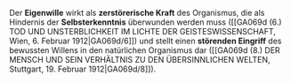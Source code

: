 
Der **Eigenwille** wirkt als **zerstörerische Kraft** des Organismus, die als Hindernis der **Selbsterkenntnis** überwunden werden muss ([[GA069d (6.) TOD UND UNSTERBLICHKEIT IM LICHTE DER GEISTESWISSENSCHAFT, Wien, 6. Februar 1912|GA069d/6]]) und stellt einen **störenden Eingriff** des bewussten Willens in den natürlichen Organismus dar ([[GA069d (8.) DER MENSCH UND SEIN VERHÄLTNIS ZU DEN ÜBERSINNLICHEN WELTEN, Stuttgart, 19. Februar 1912|GA069d/8]]).
